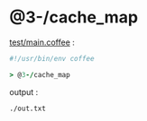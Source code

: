 [‼️]: ✏️README.mdt

# @3-/cache_map

[test/main.coffee](./test/main.coffee) :

```coffee
#!/usr/bin/env coffee

> @3-/cache_map
```

output :

```
./out.txt
```

